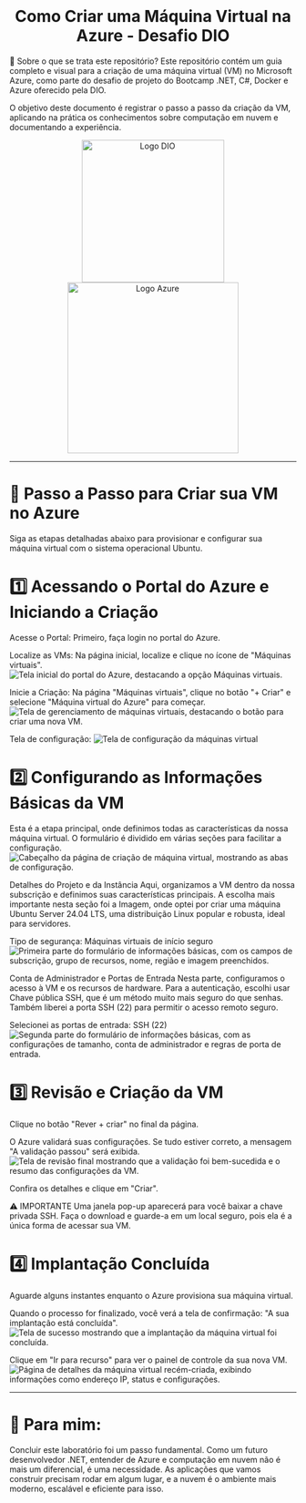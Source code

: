 <div align="center">
<br>
<h1> Como Criar uma Máquina Virtual na Azure - Desafio DIO</h1>
</div>

📝 Sobre o que se trata este repositório?
Este repositório contém um guia completo e visual para a criação de uma máquina virtual (VM) no Microsoft Azure, como parte do desafio de projeto do Bootcamp .NET, C#, Docker e Azure oferecido pela DIO.

O objetivo deste documento é registrar o passo a passo da criação da VM, aplicando na prática os conhecimentos sobre computação em nuvem e documentando a experiência.

<div align="center">
<img src="https://hermes.digitalinnovation.one/assets/diome/logo.png" width="250" alt="Logo DIO">
<img src="https://upload.wikimedia.org/wikipedia/commons/a/a8/Microsoft_Azure_Logo.svg" width="300" alt="Logo Azure">
</div>

---

# 🚀 Passo a Passo para Criar sua VM no Azure
Siga as etapas detalhadas abaixo para provisionar e configurar sua máquina virtual com o sistema operacional Ubuntu.

# 1️⃣ Acessando o Portal do Azure e Iniciando a Criação
Acesse o Portal: Primeiro, faça login no portal do Azure.

Localize as VMs: Na página inicial, localize e clique no ícone de "Máquinas virtuais".
<img src="https://github.com/ArthurBomfimDev/Como-Criar-Maquina-Virtual-Azure-DIO/blob/main/imagens/Maquina%20Virtual%201.png?raw=true" alt="Tela inicial do portal do Azure, destacando a opção Máquinas virtuais.">

Inicie a Criação: Na página "Máquinas virtuais", clique no botão "+ Criar" e selecione "Máquina virtual do Azure" para começar.
<img src="https://github.com/ArthurBomfimDev/Como-Criar-Maquina-Virtual-Azure-DIO/blob/main/imagens/Maquina%20Virtual%202.png?raw=true" alt="Tela de gerenciamento de máquinas virtuais, destacando o botão para criar uma nova VM.">

Tela de configuração:
<img src="https://github.com/ArthurBomfimDev/Como-Criar-Maquina-Virtual-Azure-DIO/blob/main/imagens/Maquina%20Virtual%203.png?raw=true" alt="Tela de configuração da máquinas virtual">

# 2️⃣ Configurando as Informações Básicas da VM
Esta é a etapa principal, onde definimos todas as características da nossa máquina virtual. O formulário é dividido em várias seções para facilitar a configuração.
<img src="https://github.com/ArthurBomfimDev/Como-Criar-Maquina-Virtual-Azure-DIO/blob/main/imagens/todos%20tipos%20de%20config.png?raw=true" alt="Cabeçalho da página de criação de máquina virtual, mostrando as abas de configuração.">

Detalhes do Projeto e da Instância
Aqui, organizamos a VM dentro da nossa subscrição e definimos suas características principais. A escolha mais importante nesta seção foi a Imagem, onde optei por criar uma máquina Ubuntu Server 24.04 LTS, uma distribuição Linux popular e robusta, ideal para servidores.

Tipo de segurança: Máquinas virtuais de início seguro
<img src="https://github.com/ArthurBomfimDev/Como-Criar-Maquina-Virtual-Azure-DIO/blob/main/imagens/config%201.png?raw=true" alt="Primeira parte do formulário de informações básicas, com os campos de subscrição, grupo de recursos, nome, região e imagem preenchidos.">

Conta de Administrador e Portas de Entrada
Nesta parte, configuramos o acesso à VM e os recursos de hardware. Para a autenticação, escolhi usar Chave pública SSH, que é um método muito mais seguro do que senhas. Também liberei a porta SSH (22) para permitir o acesso remoto seguro.

Selecionei as portas de entrada: SSH (22)
<img src="https://github.com/ArthurBomfimDev/Como-Criar-Maquina-Virtual-Azure-DIO/blob/main/imagens/config%202.png?raw=true" alt="Segunda parte do formulário de informações básicas, com as configurações de tamanho, conta de administrador e regras de porta de entrada.">

# 3️⃣ Revisão e Criação da VM
Clique no botão "Rever + criar" no final da página.

O Azure validará suas configurações. Se tudo estiver correto, a mensagem "A validação passou" será exibida.
<img src="https://github.com/ArthurBomfimDev/Como-Criar-Maquina-Virtual-Azure-DIO/blob/main/imagens/Validacao%20concluida.png?raw=true" alt="Tela de revisão final mostrando que a validação foi bem-sucedida e o resumo das configurações da VM.">

Confira os detalhes e clique em "Criar".

⚠️ IMPORTANTE
Uma janela pop-up aparecerá para você baixar a chave privada SSH. Faça o download e guarde-a em um local seguro, pois ela é a única forma de acessar sua VM.

# 4️⃣ Implantação Concluída
Aguarde alguns instantes enquanto o Azure provisiona sua máquina virtual.

Quando o processo for finalizado, você verá a tela de confirmação: "A sua implantação está concluída".
<img src="https://github.com/ArthurBomfimDev/Como-Criar-Maquina-Virtual-Azure-DIO/blob/main/imagens/sucesso%20na%20vm.png?raw=true" alt="Tela de sucesso mostrando que a implantação da máquina virtual foi concluída.">

Clique em "Ir para recurso" para ver o painel de controle da sua nova VM.
<img src="https://github.com/ArthurBomfimDev/Como-Criar-Maquina-Virtual-Azure-DIO/blob/main/imagens/VM%20criada.png?raw=true" alt="Página de detalhes da máquina virtual recém-criada, exibindo informações como endereço IP, status e configurações.">

---

# 🎯 Para mim:
Concluir este laboratório foi um passo fundamental. Como um futuro desenvolvedor .NET, entender de Azure e computação em nuvem não é mais um diferencial, é uma necessidade. As aplicações que vamos construir precisam rodar em algum lugar, e a nuvem é o ambiente mais moderno, escalável e eficiente para isso.
